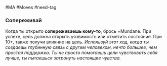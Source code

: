 #MA #Moves #need-tag

### Сопереживай

Когда ты открыто **сопереживаешь кому-то**, брось +Mundane. При успехе, цель должна открыть уязвимость или отметить состояние. При 10+, также получи влияние на цель.
*Используй этот ход, когда ты создаешь глубинную связь с другим человеком, нечто большее, чем простая поддержка. Ты не просто помогаешь цели чувствовать себя лучше, ты пытаешься затронуть настоящие чувства.*




